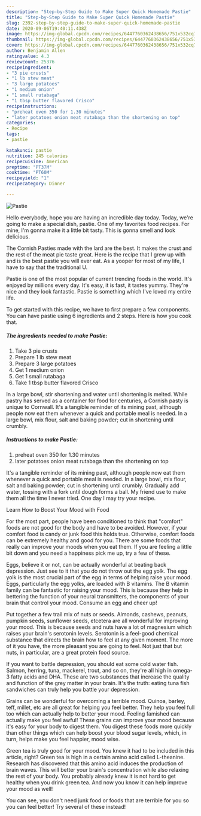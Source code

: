 ```yaml
---
description: "Step-by-Step Guide to Make Super Quick Homemade Pastie"
title: "Step-by-Step Guide to Make Super Quick Homemade Pastie"
slug: 2392-step-by-step-guide-to-make-super-quick-homemade-pastie
date: 2020-09-06T19:40:11.438Z
image: https://img-global.cpcdn.com/recipes/6447760362438656/751x532cq70/pastie-recipe-main-photo.jpg
thumbnail: https://img-global.cpcdn.com/recipes/6447760362438656/751x532cq70/pastie-recipe-main-photo.jpg
cover: https://img-global.cpcdn.com/recipes/6447760362438656/751x532cq70/pastie-recipe-main-photo.jpg
author: Benjamin Allen
ratingvalue: 4.3
reviewcount: 25376
recipeingredient:
- "3 pie crusts"
- "1 lb stew meat"
- "3 large potatoes"
- "1 medium onion"
- "1 small rutabaga"
- "1 tbsp butter flavored Crisco"
recipeinstructions:
- "preheat oven 350 for 1.30 minutes"
- "later potatoes onion meat rutabaga than the shortening on top"
categories:
- Recipe
tags:
- pastie

katakunci: pastie 
nutrition: 245 calories
recipecuisine: American
preptime: "PT37M"
cooktime: "PT60M"
recipeyield: "1"
recipecategory: Dinner

---
```



![Pastie](https://img-global.cpcdn.com/recipes/6447760362438656/751x532cq70/pastie-recipe-main-photo.jpg)

Hello everybody, hope you are having an incredible day today. Today, we're going to make a special dish, pastie. One of my favorites food recipes. For mine, I'm gonna make it a little bit tasty. This is gonna smell and look delicious.

The Cornish Pasties made with the lard are the best. It makes the crust and the rest of the meat pie taste great. Here is the recipe that I grew up with and is the best pastie you will ever eat. As a yooper for most of my life, I have to say that the traditional U.

Pastie is one of the most popular of current trending foods in the world. It's enjoyed by millions every day. It's easy, it is fast, it tastes yummy. They're nice and they look fantastic. Pastie is something which I've loved my entire life.


To get started with this recipe, we have to first prepare a few components. You can have pastie using 6 ingredients and 2 steps. Here is how you cook that.

<!--inarticleads1-->

##### The ingredients needed to make Pastie:

1. Take 3 pie crusts
1. Prepare 1 lb stew meat
1. Prepare 3 large potatoes
1. Get 1 medium onion
1. Get 1 small rutabaga
1. Take 1 tbsp butter flavored Crisco


In a large bowl, stir shortening and water until shortening is melted. While pastry has served as a container for food for centuries, a Cornish pasty is unique to Cornwall. It&#39;s a tangible reminder of its mining past, although people now eat them whenever a quick and portable meal is needed. In a large bowl, mix flour, salt and baking powder; cut in shortening until crumbly. 

<!--inarticleads2-->

##### Instructions to make Pastie:

1. preheat oven 350 for 1.30 minutes
1. later potatoes onion meat rutabaga than the shortening on top


It&#39;s a tangible reminder of its mining past, although people now eat them whenever a quick and portable meal is needed. In a large bowl, mix flour, salt and baking powder; cut in shortening until crumbly. Gradually add water, tossing with a fork until dough forms a ball. My friend use to make them all the time I never tried. One day I may try your recipe. 

Learn How to Boost Your Mood with Food


For the most part, people have been conditioned to think that "comfort" foods are not good for the body and have to be avoided. However, if your comfort food is candy or junk food this holds true. Otherwise, comfort foods can be extremely healthy and good for you. There are some foods that really can improve your moods when you eat them. If you are feeling a little bit down and you need a happiness pick me up, try a few of these.

Eggs, believe it or not, can be actually wonderful at beating back depression. Just see to it that you do not throw out the egg yolk. The egg yolk is the most crucial part of the egg in terms of helping raise your mood. Eggs, particularly the egg yolks, are loaded with B vitamins. The B vitamin family can be fantastic for raising your mood. This is because they help in bettering the function of your neural transmitters, the components of your brain that control your mood. Consume an egg and cheer up!

Put together a few trail mix of nuts or seeds. Almonds, cashews, peanuts, pumpkin seeds, sunflower seeds, etcetera are all wonderful for improving your mood. This is because seeds and nuts have a lot of magnesium which raises your brain's serotonin levels. Serotonin is a feel-good chemical substance that directs the brain how to feel at any given moment. The more of it you have, the more pleasant you are going to feel. Not just that but nuts, in particular, are a great protein food source.

If you want to battle depression, you should eat some cold water fish. Salmon, herring, tuna, mackerel, trout, and so on, they're all high in omega-3 fatty acids and DHA. These are two substances that increase the quality and function of the grey matter in your brain. It's the truth: eating tuna fish sandwiches can truly help you battle your depression. 

Grains can be wonderful for overcoming a terrible mood. Quinoa, barley, teff, millet, etc are all great for helping you feel better. They help you feel full too which can actually help to better your mood. Feeling famished can actually make you feel awful! These grains can improve your mood because it's easy for your body to digest them. You digest these foods more quickly than other things which can help boost your blood sugar levels, which, in turn, helps make you feel happier, mood wise.

Green tea is truly good for your mood. You knew it had to be included in this article, right? Green tea is high in a certain amino acid called L-theanine. Research has discovered that this amino acid induces the production of brain waves. This will better your brain's concentration while also relaxing the rest of your body. You probably already knew it is not hard to get healthy when you drink green tea. And now you know it can help improve your mood as well!

You can see, you don't need junk food or foods that are terrible for you so you can feel better! Try several of these instead!

